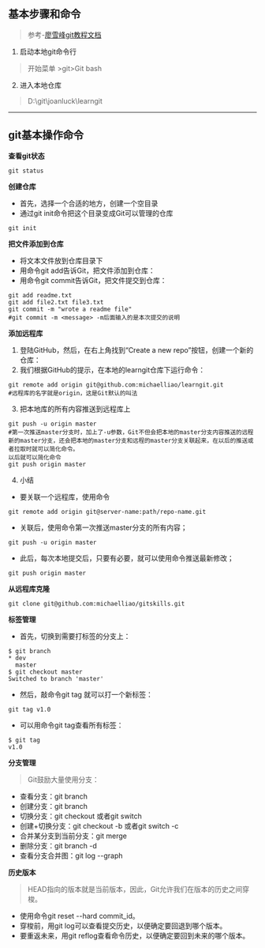 ## 基本步骤和命令
>参考-[廖雪峰git教程文档](https://www.liaoxuefeng.com/wiki/896043488029600/)
1. 启动本地git命令行
>开始菜单 >git>Git bash
2. 进入本地仓库
>D:\git\joanluck\learngit
******
## git基本操作命令
**查看git状态**
```
git status
```
 **创建仓库** 
+ 首先，选择一个合适的地方，创建一个空目录
+ 通过git init命令把这个目录变成Git可以管理的仓库 
```
git init
```

 **把文件添加到仓库**
+ 将文本文件放到仓库目录下
+ 用命令git add告诉Git，把文件添加到仓库：
+ 用命令git commit告诉Git，把文件提交到仓库：
```
git add readme.txt
git add file2.txt file3.txt
git commit -m "wrote a readme file"
#git commit -m <message> -m后面输入的是本次提交的说明
```

**添加远程库**
1. 登陆GitHub，然后，在右上角找到“Create a new repo”按钮，创建一个新的仓库：
2. 我们根据GitHub的提示，在本地的learngit仓库下运行命令：
 ```
git remote add origin git@github.com:michaelliao/learngit.git
#远程库的名字就是origin，这是Git默认的叫法
```
3. 把本地库的所有内容推送到远程库上
```
git push -u origin master
#第一次推送master分支时，加上了-u参数，Git不但会把本地的master分支内容推送的远程新的master分支，还会把本地的master分支和远程的master分支关联起来，在以后的推送或者拉取时就可以简化命令。
以后就可以简化命令
git push origin master
```
4. 小结
+ 要关联一个远程库，使用命令
```
git remote add origin git@server-name:path/repo-name.git
```
+ 关联后，使用命令第一次推送master分支的所有内容；
```
git push -u origin master
```

+ 此后，每次本地提交后，只要有必要，就可以使用命令推送最新修改；
```
git push origin master
```
**从远程库克隆**

```
git clone git@github.com:michaelliao/gitskills.git
```
**标签管理**

 + 首先，切换到需要打标签的分支上：

```
$ git branch
* dev
  master
$ git checkout master
Switched to branch 'master'
```

 + 然后，敲命令git tag <name>就可以打一个新标签：

```
git tag v1.0
```

+ 可以用命令git tag查看所有标签：

```
$ git tag
v1.0
```
**分支管理**
>Git鼓励大量使用分支：

+ 查看分支：git branch
+ 创建分支：git branch <name>
+ 切换分支：git checkout <name>或者git switch <name>
+ 创建+切换分支：git checkout -b <name>或者git switch -c <name>
+ 合并某分支到当前分支：git merge <name>
+ 删除分支：git branch -d <name>
+ 查看分支合并图：git log --graph

**历史版本**
>HEAD指向的版本就是当前版本，因此，Git允许我们在版本的历史之间穿梭。
+ 使用命令git reset --hard commit_id。
+ 穿梭前，用git log可以查看提交历史，以便确定要回退到哪个版本。
+ 要重返未来，用git reflog查看命令历史，以便确定要回到未来的哪个版本。